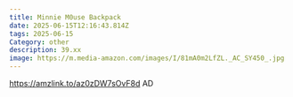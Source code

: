 ```yaml
---
title: Minnie M0use Backpack
date: 2025-06-15T12:16:43.814Z
tags: 2025-06-15
Category: other
description: 39.xx
image: https://m.media-amazon.com/images/I/81mA0m2LfZL._AC_SY450_.jpg
---
```

https://amzlink.to/az0zDW7sOvF8d   AD